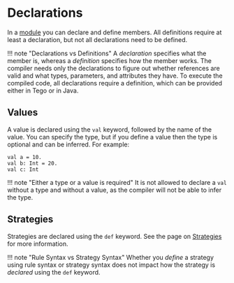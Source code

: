 # Declarations
In a [module](modules.md) you can declare and define members. All definitions require at least a declaration, but not all declarations need to be defined.

!!! note "Declarations vs Definitions"
    A _declaration_ specifies what the member is, whereas a _definition_ specifies how the member works. The compiler needs only the declarations to figure out whether references are valid and what types, parameters, and attributes they have. To execute the compiled code, all declarations require a definition, which can be provided either in Tego or in Java.

## Values
A value is declared using the `val` keyword, followed by the name of the value. You can specify the type, but if you define a value then the type is optional and can be inferred. For example:

```tego
val a = 10.
val b: Int = 20.
val c: Int
```

!!! note "Either a type or a value is required"
    It is not allowed to declare a `val` without a type and without a value, as the compiler will not be able to infer the type.

## Strategies
Strategies are declared using the `def` keyword. See the page on [Strategies](strategies.md) for more information.

!!! note "Rule Syntax vs Strategy Syntax"
    Whether you _define_ a strategy using rule syntax or strategy syntax does not impact how the strategy is _declared_ using the `def` keyword.



